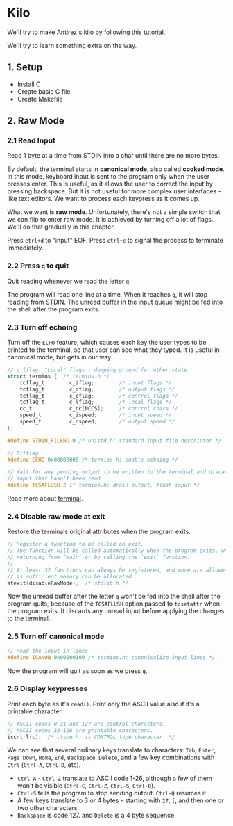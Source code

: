 # Kilo

We'll try to make [Antirez's kilo](http://antirez.com/news/108) by following
this [tutorial](https://viewsourcecode.org/snaptoken/kilo/).

We'll try to learn something extra on the way.

## 1. Setup

* Install C
* Create basic C file
* Create Makefile

## 2. Raw Mode

### 2.1 Read Input

Read 1 byte at a time from STDIN into a char until there are no more bytes.

By default, the terminal starts in **canonical mode**, also called **cooked
mode**. In this mode, keyboard input is sent to the program only when the user
presses enter. This is useful, as it allows the user to correct the input by
pressing backspace. But it is not useful for more complex user interfaces - like
text editors. We want to process each keypress as it comes up.

What we want is **raw mode**. Unfortunately, there's not a simple switch that we
can flip to enter raw mode. It is achieved by turning off a lot of flags. We'll
do that gradually in this chapter.

Press `ctrl+d` to "input" EOF. Press `ctrl+c` to signal the process to
terminate immediately.

### 2.2 Press `q` to quit

Quit reading whenever we read the letter `q`.

The program will read one line at a time. When it reaches `q`, it will stop
reading from STDIN. The unread buffer in the input queue might be fed into the
shell after the program exits.

### 2.3 Turn off echoing

Turn off the `ECHO` feature, which causes each key the user types to be printed
to the terminal, so that user can see what they typed. It is useful in canonical
mode, but gets in our way.

```c
// c_lflag: "Local" flags - dumping ground for other state
struct termios {  /* termios.h */
    tcflag_t        c_iflag;        /* input flags */
    tcflag_t        c_oflag;        /* output flags */
    tcflag_t        c_cflag;        /* control flags */
    tcflag_t        c_lflag;        /* local flags */
    cc_t            c_cc[NCCS];     /* control chars */
    speed_t         c_ispeed;       /* input speed */
    speed_t         c_ospeed;       /* output speed */
};

#define STDIN_FILENO 0 /* unistd.h: standard input file descriptor */

// Bitflag
#define ECHO 0x00000008 /* termios.h: enable echoing */

// Wait for any pending output to be written to the terminal and discard any
// input that hasn't been read
#define TCSAFLUSH 2 /* termios.h: drain output, flush input */
```

Read more about [terminal](./docs/terminal.md).

### 2.4 Disable raw mode at exit

Restore the terminals original attributes when the program exits.

```c
// Register a function to be called on exit.
// The function will be called automatically when the program exits, whether by
// returning from `main` or by calling the `exit` function.
//
// At least 32 functions can always be registered, and more are allowed as long
// as sufficient memory can be allocated.
atexit(disableRawMode);  /* stdlib.h */
```

Now the unread buffer after the letter `q` won't be fed into the shell after the
program quits, because of the `TCSAFLUSH` option passed to `tcsetattr` when the
program exits. It discards any unread input before applying the changes to the
terminal.

### 2.5 Turn off canonical mode

```c
// Read the input in lines
#define ICANON 0x00000100 /* termios.h: canonicalize input lines */
```

Now the program will quit as soon as we press `q`.

### 2.6 Display keypresses

Print each byte as it's `read()`. Print only the ASCII value also if it's a
printable character.

```c
// ASCII codes 0-31 and 127 are control characters.
// ASCII codes 32-126 are printable characters.
iscntrl(c);  /* ctype.h: is CONTROL type character  */
```

We can see that several ordinary keys translate to characters: `Tab`, `Enter`,
`Page Down`, `Home`, `End`, `Backspace`, `Delete`, and a few key combinations
with `Ctrl` (`Ctrl-A`, `Ctrl-D`, etc).

* `Ctrl-A` - `Ctrl-Z` translate to ASCII code 1-26, although a few of them won't
  be visible (`Ctrl-C`, `Ctrl-Z`, `Ctrl-S`, `Ctrl-Q`).
* `Ctrl-S` tells the program to stop sending output. `Ctrl-Q` resumes it.
* A few keys translate to 3 or 4 bytes - starting with `27`, `[`, and then one
  or two other characters.
* `Backspace` is code 127. and `Delete` is a 4 byte sequence.
